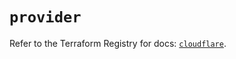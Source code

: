 # `provider`

Refer to the Terraform Registry for docs: [`cloudflare`](https://registry.terraform.io/providers/cloudflare/cloudflare/4.36.0/docs).
